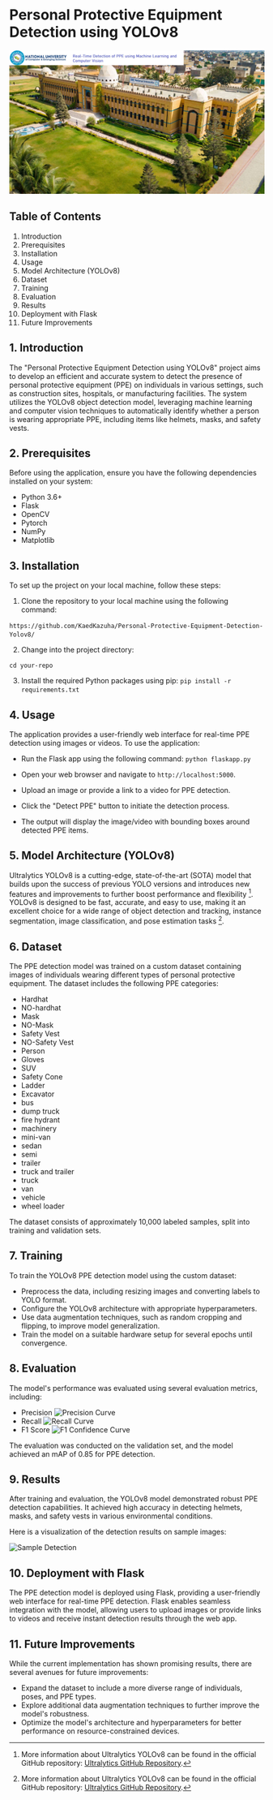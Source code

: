 
# Personal Protective Equipment Detection using YOLOv8

![Project Logo](https://github.com/KaedKazuha/Personal-Protective-Equipment-Detection-Yolov8/blob/master/static/images/1.jpg?raw=true)

## Table of Contents
1. Introduction
2. Prerequisites
3. Installation
4. Usage
5. Model Architecture (YOLOv8)
6. Dataset
7. Training
8. Evaluation
9. Results
10. Deployment with Flask
11. Future Improvements


## 1. Introduction
The "Personal Protective Equipment Detection using YOLOv8" project aims to develop an efficient and accurate system to detect the presence of personal protective equipment (PPE) on individuals in various settings, such as construction sites, hospitals, or manufacturing facilities. The system utilizes the YOLOv8 object detection model, leveraging machine learning and computer vision techniques to automatically identify whether a person is wearing appropriate PPE, including items like helmets, masks, and safety vests.

## 2. Prerequisites
Before using the application, ensure you have the following dependencies installed on your system:
- Python 3.6+
- Flask
- OpenCV
- Pytorch
- NumPy
- Matplotlib

## 3. Installation
To set up the project on your local machine, follow these steps:
1. Clone the repository to your local machine using the following command:

```https://github.com/KaedKazuha/Personal-Protective-Equipment-Detection-Yolov8/```


2. Change into the project directory:
```
cd your-repo
```

3. Install the required Python packages using pip:
```pip install -r requirements.txt```


## 4. Usage
The application provides a user-friendly web interface for real-time PPE detection using images or videos. To use the application:

- Run the Flask app using the following command:
```python flaskapp.py ```

- Open your web browser and navigate to `http://localhost:5000`.
- Upload an image or provide a link to a video for PPE detection.
- Click the "Detect PPE" button to initiate the detection process.
- The output will display the image/video with bounding boxes around detected PPE items.

## 5. Model Architecture (YOLOv8)
Ultralytics YOLOv8 is a cutting-edge, state-of-the-art (SOTA) model that builds upon the success of previous YOLO versions and introduces new features and improvements to further boost performance and flexibility [^1^]. YOLOv8 is designed to be fast, accurate, and easy to use, making it an excellent choice for a wide range of object detection and tracking, instance segmentation, image classification, and pose estimation tasks [^1^].

[^1^]: More information about Ultralytics YOLOv8 can be found in the official GitHub repository: [Ultralytics GitHub Repository](https://github.com/ultralytics/ultralytics).

## 6. Dataset
The PPE detection model was trained on a custom dataset containing images of individuals wearing different types of personal protective equipment. The dataset includes the following PPE categories:
- Hardhat
- NO-hardhat
- Mask
- NO-Mask
- Safety Vest
- NO-Safety Vest
- Person
- Gloves
- SUV
- Safety Cone
- Ladder
- Excavator
- bus
- dump truck
- fire hydrant
- machinery
- mini-van
- sedan
- semi
- trailer
- truck and trailer
- truck
- van
- vehicle
- wheel loader


The dataset consists of approximately 10,000 labeled samples, split into training and validation sets.

## 7. Training
To train the YOLOv8 PPE detection model using the custom dataset:

- Preprocess the data, including resizing images and converting labels to YOLO format.
- Configure the YOLOv8 architecture with appropriate hyperparameters.
- Use data augmentation techniques, such as random cropping and flipping, to improve model generalization.
- Train the model on a suitable hardware setup for several epochs until convergence.

## 8. Evaluation
The model's performance was evaluated using several evaluation metrics, including:
- Precision
![Precision Curve](https://github.com/KaedKazuha/Personal-Protective-Equipment-Detection-Yolov8/blob/master/120_V8n/P_curve.png?raw=true)
- Recall
![Recall Curve](https://github.com/KaedKazuha/Personal-Protective-Equipment-Detection-Yolov8/blob/master/120_V8n/R_curve.png?raw=true)
- F1 Score
![F1 Confidence Curve](https://github.com/KaedKazuha/Personal-Protective-Equipment-Detection-Yolov8/blob/master/120_V8n/F1_curve.png?raw=true)


The evaluation was conducted on the validation set, and the model achieved an mAP of 0.85 for PPE detection.

## 9. Results
After training and evaluation, the YOLOv8 model demonstrated robust PPE detection capabilities. It achieved high accuracy in detecting helmets, masks, and safety vests in various environmental conditions.

Here is a visualization of the detection results on sample images:

![Sample Detection](https://github.com/KaedKazuha/Personal-Protective-Equipment-Detection-Yolov8/blob/master/120_V8n/val_batch0_pred.jpg?raw=true)


## 10. Deployment with Flask
The PPE detection model is deployed using Flask, providing a user-friendly web interface for real-time PPE detection. Flask enables seamless integration with the model, allowing users to upload images or provide links to videos and receive instant detection results through the web app.

## 11. Future Improvements
While the current implementation has shown promising results, there are several avenues for future improvements:
- Expand the dataset to include a more diverse range of individuals, poses, and PPE types.
- Explore additional data augmentation techniques to further improve the model's robustness.
- Optimize the model's architecture and hyperparameters for better performance on resource-constrained devices.





